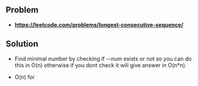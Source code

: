 ## Problem

- **https://leetcode.com/problems/longest-consecutive-sequence/**

## Solution

- Find minimal number by checking if --num exists or not so you can do this in O(n) otherwise if you dont check it will give answer in O(n\*n).

- O(n) for
